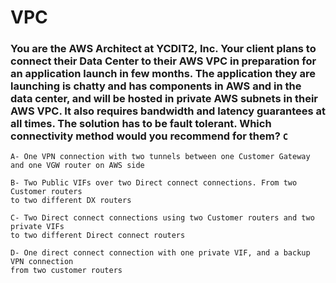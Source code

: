 # VPC


### You are the AWS Architect at YCDIT2, Inc. Your client plans to connect their Data Center to their AWS VPC in preparation for an application launch in few months. The application they are launching is chatty and has components in AWS and in the data center, and will be hosted in private AWS subnets in their AWS VPC. It also requires bandwidth and latency guarantees at all times. The solution has to be fault tolerant. Which connectivity method would you recommend for them? ```C```
```
A- One VPN connection with two tunnels between one Customer Gateway 
and one VGW router on AWS side     

B- Two Public VIFs over two Direct connect connections. From two Customer routers 
to two different DX routers    

C- Two Direct connect connections using two Customer routers and two private VIFs 
to two different Direct connect routers

D- One direct connect connection with one private VIF, and a backup VPN connection 
from two customer routers   
```
